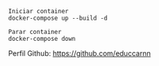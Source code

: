 ```
Iniciar container
docker-compose up --build -d

Parar container 
docker-compose down
```


Perfil Github: https://github.com/educcarnn